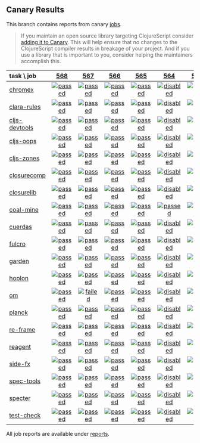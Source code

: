 ## Canary Results

This branch contains reports from canary [jobs](https://github.com/cljs-oss/canary/tree/jobs).

> If you maintain an open source library targeting ClojureScript consider [adding it to Canary](https://github.com/cljs-oss/canary/tree/master#how-to-participate). This will help ensure that no changes to the ClojureScript compiler results in breakage of your project. And if you use a library that is important to you, consider helping the maintainers accomplish this.

[//]: # (begin_overview_table)

| task \ job | <a href="reports/2018/09/10/job-000568-1.10.416-9e1ff22" title="job #568 finished on 2018-09-10">568</a> | <a href="reports/2018/09/10/job-000567-1.10.416-9e1ff22" title="job #567 finished on 2018-09-10">567</a> | <a href="reports/2018/09/09/job-000566-1.10.416-9e1ff22" title="job #566 finished on 2018-09-09">566</a> | <a href="reports/2018/09/08/job-000565-1.10.415-fc66a5a" title="job #565 finished on 2018-09-08">565</a> | <a href="reports/2018/09/07/job-000564-1.10.415-fc66a5a" title="job #564 finished on 2018-09-07">564</a> | <a href="reports/2018/09/07/job-000563-1.10.414-0598b93" title="job #563 finished on 2018-09-07">563</a> | <a href="reports/2018/09/06/job-000562-1.10.416-1d57847" title="job #562 finished on 2018-09-06">562</a> | <a href="reports/2018/09/06/job-000561-1.10.406-4f37076" title="job #561 finished on 2018-09-06">561</a> | <a href="reports/2018/09/05/job-000560-1.10.438-687caa9" title="job #560 finished on 2018-09-05">560</a> | <a href="reports/2018/09/05/job-000559-1.10.406-4f37076" title="job #559 finished on 2018-09-05">559</a> |
| :--- | :---: | :---: | :---: | :---: | :---: | :---: | :---: | :---: | :---: | :---: |
| [chromex](https://github.com/binaryage/chromex) | <a href="reports/2018/09/10/job-000568-1.10.416-9e1ff22#-chromex"><img title="passed" src="http://box.binaryage.com/s-passed.svg"><a> | <a href="reports/2018/09/10/job-000567-1.10.416-9e1ff22#-chromex"><img title="passed" src="http://box.binaryage.com/s-passed.svg"><a> | <a href="reports/2018/09/09/job-000566-1.10.416-9e1ff22#-chromex"><img title="passed" src="http://box.binaryage.com/s-passed.svg"><a> | <a href="reports/2018/09/08/job-000565-1.10.415-fc66a5a#-chromex"><img title="passed" src="http://box.binaryage.com/s-passed.svg"><a> | <a href="reports/2018/09/07/job-000564-1.10.415-fc66a5a#-chromex"><img title="disabled" src="http://box.binaryage.com/s-disabled.svg"><a> | <a href="reports/2018/09/07/job-000563-1.10.414-0598b93#-chromex"><img title="passed" src="http://box.binaryage.com/s-passed.svg"><a> | <a href="reports/2018/09/06/job-000562-1.10.416-1d57847#-chromex"><img title="passed" src="http://box.binaryage.com/s-passed.svg"><a> | <a href="reports/2018/09/06/job-000561-1.10.406-4f37076#-chromex"><img title="passed" src="http://box.binaryage.com/s-passed.svg"><a> | <a href="reports/2018/09/05/job-000560-1.10.438-687caa9#-chromex"><img title="passed" src="http://box.binaryage.com/s-passed.svg"><a> | <a href="reports/2018/09/05/job-000559-1.10.406-4f37076#-chromex"><img title="passed" src="http://box.binaryage.com/s-passed.svg"><a> |
| [clara-rules](https://github.com/cerner/clara-rules) | <a href="reports/2018/09/10/job-000568-1.10.416-9e1ff22#-clara-rules"><img title="passed" src="http://box.binaryage.com/s-passed.svg"><a> | <a href="reports/2018/09/10/job-000567-1.10.416-9e1ff22#-clara-rules"><img title="passed" src="http://box.binaryage.com/s-passed.svg"><a> | <a href="reports/2018/09/09/job-000566-1.10.416-9e1ff22#-clara-rules"><img title="passed" src="http://box.binaryage.com/s-passed.svg"><a> | <a href="reports/2018/09/08/job-000565-1.10.415-fc66a5a#-clara-rules"><img title="passed" src="http://box.binaryage.com/s-passed.svg"><a> | <a href="reports/2018/09/07/job-000564-1.10.415-fc66a5a#-clara-rules"><img title="disabled" src="http://box.binaryage.com/s-disabled.svg"><a> | <a href="reports/2018/09/07/job-000563-1.10.414-0598b93#-clara-rules"><img title="passed" src="http://box.binaryage.com/s-passed.svg"><a> | <a href="reports/2018/09/06/job-000562-1.10.416-1d57847#-clara-rules"><img title="passed" src="http://box.binaryage.com/s-passed.svg"><a> | <a href="reports/2018/09/06/job-000561-1.10.406-4f37076#-clara-rules"><img title="passed" src="http://box.binaryage.com/s-passed.svg"><a> | <a href="reports/2018/09/05/job-000560-1.10.438-687caa9#-clara-rules"><img title="passed" src="http://box.binaryage.com/s-passed.svg"><a> | <a href="reports/2018/09/05/job-000559-1.10.406-4f37076#-clara-rules"><img title="passed" src="http://box.binaryage.com/s-passed.svg"><a> |
| [cljs-devtools](https://github.com/binaryage/cljs-devtools) | <a href="reports/2018/09/10/job-000568-1.10.416-9e1ff22#-cljs-devtools"><img title="passed" src="http://box.binaryage.com/s-passed.svg"><a> | <a href="reports/2018/09/10/job-000567-1.10.416-9e1ff22#-cljs-devtools"><img title="passed" src="http://box.binaryage.com/s-passed.svg"><a> | <a href="reports/2018/09/09/job-000566-1.10.416-9e1ff22#-cljs-devtools"><img title="passed" src="http://box.binaryage.com/s-passed.svg"><a> | <a href="reports/2018/09/08/job-000565-1.10.415-fc66a5a#-cljs-devtools"><img title="passed" src="http://box.binaryage.com/s-passed.svg"><a> | <a href="reports/2018/09/07/job-000564-1.10.415-fc66a5a#-cljs-devtools"><img title="disabled" src="http://box.binaryage.com/s-disabled.svg"><a> | <a href="reports/2018/09/07/job-000563-1.10.414-0598b93#-cljs-devtools"><img title="passed" src="http://box.binaryage.com/s-passed.svg"><a> | <a href="reports/2018/09/06/job-000562-1.10.416-1d57847#-cljs-devtools"><img title="passed" src="http://box.binaryage.com/s-passed.svg"><a> | <a href="reports/2018/09/06/job-000561-1.10.406-4f37076#-cljs-devtools"><img title="passed" src="http://box.binaryage.com/s-passed.svg"><a> | <a href="reports/2018/09/05/job-000560-1.10.438-687caa9#-cljs-devtools"><img title="passed" src="http://box.binaryage.com/s-passed.svg"><a> | <a href="reports/2018/09/05/job-000559-1.10.406-4f37076#-cljs-devtools"><img title="passed" src="http://box.binaryage.com/s-passed.svg"><a> |
| [cljs-oops](https://github.com/binaryage/cljs-oops) | <a href="reports/2018/09/10/job-000568-1.10.416-9e1ff22#-cljs-oops"><img title="passed" src="http://box.binaryage.com/s-passed.svg"><a> | <a href="reports/2018/09/10/job-000567-1.10.416-9e1ff22#-cljs-oops"><img title="passed" src="http://box.binaryage.com/s-passed.svg"><a> | <a href="reports/2018/09/09/job-000566-1.10.416-9e1ff22#-cljs-oops"><img title="passed" src="http://box.binaryage.com/s-passed.svg"><a> | <a href="reports/2018/09/08/job-000565-1.10.415-fc66a5a#-cljs-oops"><img title="passed" src="http://box.binaryage.com/s-passed.svg"><a> | <a href="reports/2018/09/07/job-000564-1.10.415-fc66a5a#-cljs-oops"><img title="disabled" src="http://box.binaryage.com/s-disabled.svg"><a> | <a href="reports/2018/09/07/job-000563-1.10.414-0598b93#-cljs-oops"><img title="passed" src="http://box.binaryage.com/s-passed.svg"><a> | <a href="reports/2018/09/06/job-000562-1.10.416-1d57847#-cljs-oops"><img title="passed" src="http://box.binaryage.com/s-passed.svg"><a> | <a href="reports/2018/09/06/job-000561-1.10.406-4f37076#-cljs-oops"><img title="passed" src="http://box.binaryage.com/s-passed.svg"><a> | <a href="reports/2018/09/05/job-000560-1.10.438-687caa9#-cljs-oops"><img title="passed" src="http://box.binaryage.com/s-passed.svg"><a> | <a href="reports/2018/09/05/job-000559-1.10.406-4f37076#-cljs-oops"><img title="passed" src="http://box.binaryage.com/s-passed.svg"><a> |
| [cljs-zones](https://github.com/binaryage/cljs-zones) | <a href="reports/2018/09/10/job-000568-1.10.416-9e1ff22#-cljs-zones"><img title="passed" src="http://box.binaryage.com/s-passed.svg"><a> | <a href="reports/2018/09/10/job-000567-1.10.416-9e1ff22#-cljs-zones"><img title="passed" src="http://box.binaryage.com/s-passed.svg"><a> | <a href="reports/2018/09/09/job-000566-1.10.416-9e1ff22#-cljs-zones"><img title="passed" src="http://box.binaryage.com/s-passed.svg"><a> | <a href="reports/2018/09/08/job-000565-1.10.415-fc66a5a#-cljs-zones"><img title="passed" src="http://box.binaryage.com/s-passed.svg"><a> | <a href="reports/2018/09/07/job-000564-1.10.415-fc66a5a#-cljs-zones"><img title="disabled" src="http://box.binaryage.com/s-disabled.svg"><a> | <a href="reports/2018/09/07/job-000563-1.10.414-0598b93#-cljs-zones"><img title="passed" src="http://box.binaryage.com/s-passed.svg"><a> | <a href="reports/2018/09/06/job-000562-1.10.416-1d57847#-cljs-zones"><img title="passed" src="http://box.binaryage.com/s-passed.svg"><a> | <a href="reports/2018/09/06/job-000561-1.10.406-4f37076#-cljs-zones"><img title="passed" src="http://box.binaryage.com/s-passed.svg"><a> | <a href="reports/2018/09/05/job-000560-1.10.438-687caa9#-cljs-zones"><img title="passed" src="http://box.binaryage.com/s-passed.svg"><a> | <a href="reports/2018/09/05/job-000559-1.10.406-4f37076#-cljs-zones"><img title="passed" src="http://box.binaryage.com/s-passed.svg"><a> |
| [closurecomp](https://github.com/mfikes/closurecomp) | <a href="reports/2018/09/10/job-000568-1.10.416-9e1ff22#-closurecomp"><img title="passed" src="http://box.binaryage.com/s-passed.svg"><a> | <a href="reports/2018/09/10/job-000567-1.10.416-9e1ff22#-closurecomp"><img title="passed" src="http://box.binaryage.com/s-passed.svg"><a> | <a href="reports/2018/09/09/job-000566-1.10.416-9e1ff22#-closurecomp"><img title="passed" src="http://box.binaryage.com/s-passed.svg"><a> | <a href="reports/2018/09/08/job-000565-1.10.415-fc66a5a#-closurecomp"><img title="passed" src="http://box.binaryage.com/s-passed.svg"><a> | <a href="reports/2018/09/07/job-000564-1.10.415-fc66a5a#-closurecomp"><img title="disabled" src="http://box.binaryage.com/s-disabled.svg"><a> | <a href="reports/2018/09/07/job-000563-1.10.414-0598b93#-closurecomp"><img title="passed" src="http://box.binaryage.com/s-passed.svg"><a> | <a href="reports/2018/09/06/job-000562-1.10.416-1d57847#-closurecomp"><img title="passed" src="http://box.binaryage.com/s-passed.svg"><a> | <a href="reports/2018/09/06/job-000561-1.10.406-4f37076#-closurecomp"><img title="passed" src="http://box.binaryage.com/s-passed.svg"><a> | <a href="reports/2018/09/05/job-000560-1.10.438-687caa9#-closurecomp"><img title="passed" src="http://box.binaryage.com/s-passed.svg"><a> | <a href="reports/2018/09/05/job-000559-1.10.406-4f37076#-closurecomp"><img title="passed" src="http://box.binaryage.com/s-passed.svg"><a> |
| [closurelib](https://github.com/mfikes/closurelib) | <a href="reports/2018/09/10/job-000568-1.10.416-9e1ff22#-closurelib"><img title="passed" src="http://box.binaryage.com/s-passed.svg"><a> | <a href="reports/2018/09/10/job-000567-1.10.416-9e1ff22#-closurelib"><img title="passed" src="http://box.binaryage.com/s-passed.svg"><a> | <a href="reports/2018/09/09/job-000566-1.10.416-9e1ff22#-closurelib"><img title="passed" src="http://box.binaryage.com/s-passed.svg"><a> | <a href="reports/2018/09/08/job-000565-1.10.415-fc66a5a#-closurelib"><img title="passed" src="http://box.binaryage.com/s-passed.svg"><a> | <a href="reports/2018/09/07/job-000564-1.10.415-fc66a5a#-closurelib"><img title="disabled" src="http://box.binaryage.com/s-disabled.svg"><a> | <a href="reports/2018/09/07/job-000563-1.10.414-0598b93#-closurelib"><img title="passed" src="http://box.binaryage.com/s-passed.svg"><a> | <a href="reports/2018/09/06/job-000562-1.10.416-1d57847#-closurelib"><img title="passed" src="http://box.binaryage.com/s-passed.svg"><a> | <a href="reports/2018/09/06/job-000561-1.10.406-4f37076#-closurelib"><img title="passed" src="http://box.binaryage.com/s-passed.svg"><a> | <a href="reports/2018/09/05/job-000560-1.10.438-687caa9#-closurelib"><img title="passed" src="http://box.binaryage.com/s-passed.svg"><a> | <a href="reports/2018/09/05/job-000559-1.10.406-4f37076#-closurelib"><img title="passed" src="http://box.binaryage.com/s-passed.svg"><a> |
| [coal-mine](https://github.com/mfikes/coal-mine) | <a href="reports/2018/09/10/job-000568-1.10.416-9e1ff22#-coal-mine"><img title="passed" src="http://box.binaryage.com/s-passed.svg"><a> | <a href="reports/2018/09/10/job-000567-1.10.416-9e1ff22#-coal-mine"><img title="passed" src="http://box.binaryage.com/s-passed.svg"><a> | <a href="reports/2018/09/09/job-000566-1.10.416-9e1ff22#-coal-mine"><img title="passed" src="http://box.binaryage.com/s-passed.svg"><a> | <a href="reports/2018/09/08/job-000565-1.10.415-fc66a5a#-coal-mine"><img title="passed" src="http://box.binaryage.com/s-passed.svg"><a> | <a href="reports/2018/09/07/job-000564-1.10.415-fc66a5a#-coal-mine"><img title="passed" src="http://box.binaryage.com/s-passed.svg"><a> | <a href="reports/2018/09/07/job-000563-1.10.414-0598b93#-coal-mine"><img title="passed" src="http://box.binaryage.com/s-passed.svg"><a> | <a href="reports/2018/09/06/job-000562-1.10.416-1d57847#-coal-mine"><img title="failed" src="http://box.binaryage.com/s-failed.svg"><a> | <a href="reports/2018/09/06/job-000561-1.10.406-4f37076#-coal-mine"><img title="passed" src="http://box.binaryage.com/s-passed.svg"><a> | <a href="reports/2018/09/05/job-000560-1.10.438-687caa9#-coal-mine"><img title="passed" src="http://box.binaryage.com/s-passed.svg"><a> | <a href="reports/2018/09/05/job-000559-1.10.406-4f37076#-coal-mine"><img title="passed" src="http://box.binaryage.com/s-passed.svg"><a> |
| [cuerdas](https://github.com/funcool/cuerdas) | <a href="reports/2018/09/10/job-000568-1.10.416-9e1ff22#-cuerdas"><img title="passed" src="http://box.binaryage.com/s-passed.svg"><a> | <a href="reports/2018/09/10/job-000567-1.10.416-9e1ff22#-cuerdas"><img title="passed" src="http://box.binaryage.com/s-passed.svg"><a> | <a href="reports/2018/09/09/job-000566-1.10.416-9e1ff22#-cuerdas"><img title="passed" src="http://box.binaryage.com/s-passed.svg"><a> | <a href="reports/2018/09/08/job-000565-1.10.415-fc66a5a#-cuerdas"><img title="passed" src="http://box.binaryage.com/s-passed.svg"><a> | <a href="reports/2018/09/07/job-000564-1.10.415-fc66a5a#-cuerdas"><img title="disabled" src="http://box.binaryage.com/s-disabled.svg"><a> | <a href="reports/2018/09/07/job-000563-1.10.414-0598b93#-cuerdas"><img title="passed" src="http://box.binaryage.com/s-passed.svg"><a> | <a href="reports/2018/09/06/job-000562-1.10.416-1d57847#-cuerdas"><img title="passed" src="http://box.binaryage.com/s-passed.svg"><a> | <a href="reports/2018/09/06/job-000561-1.10.406-4f37076#-cuerdas"><img title="passed" src="http://box.binaryage.com/s-passed.svg"><a> | <a href="reports/2018/09/05/job-000560-1.10.438-687caa9#-cuerdas"><img title="passed" src="http://box.binaryage.com/s-passed.svg"><a> | <a href="reports/2018/09/05/job-000559-1.10.406-4f37076#-cuerdas"><img title="passed" src="http://box.binaryage.com/s-passed.svg"><a> |
| [fulcro](https://github.com/fulcrologic/fulcro) | <a href="reports/2018/09/10/job-000568-1.10.416-9e1ff22#-fulcro"><img title="passed" src="http://box.binaryage.com/s-passed.svg"><a> | <a href="reports/2018/09/10/job-000567-1.10.416-9e1ff22#-fulcro"><img title="passed" src="http://box.binaryage.com/s-passed.svg"><a> | <a href="reports/2018/09/09/job-000566-1.10.416-9e1ff22#-fulcro"><img title="passed" src="http://box.binaryage.com/s-passed.svg"><a> | <a href="reports/2018/09/08/job-000565-1.10.415-fc66a5a#-fulcro"><img title="passed" src="http://box.binaryage.com/s-passed.svg"><a> | <a href="reports/2018/09/07/job-000564-1.10.415-fc66a5a#-fulcro"><img title="disabled" src="http://box.binaryage.com/s-disabled.svg"><a> | <a href="reports/2018/09/07/job-000563-1.10.414-0598b93#-fulcro"><img title="passed" src="http://box.binaryage.com/s-passed.svg"><a> | <a href="reports/2018/09/06/job-000562-1.10.416-1d57847#-fulcro"><img title="passed" src="http://box.binaryage.com/s-passed.svg"><a> | <a href="reports/2018/09/06/job-000561-1.10.406-4f37076#-fulcro"><img title="passed" src="http://box.binaryage.com/s-passed.svg"><a> | <a href="reports/2018/09/05/job-000560-1.10.438-687caa9#-fulcro"><img title="passed" src="http://box.binaryage.com/s-passed.svg"><a> | <a href="reports/2018/09/05/job-000559-1.10.406-4f37076#-fulcro"><img title="passed" src="http://box.binaryage.com/s-passed.svg"><a> |
| [garden](https://github.com/noprompt/garden) | <a href="reports/2018/09/10/job-000568-1.10.416-9e1ff22#-garden"><img title="passed" src="http://box.binaryage.com/s-passed.svg"><a> | <a href="reports/2018/09/10/job-000567-1.10.416-9e1ff22#-garden"><img title="passed" src="http://box.binaryage.com/s-passed.svg"><a> | <a href="reports/2018/09/09/job-000566-1.10.416-9e1ff22#-garden"><img title="passed" src="http://box.binaryage.com/s-passed.svg"><a> | <a href="reports/2018/09/08/job-000565-1.10.415-fc66a5a#-garden"><img title="passed" src="http://box.binaryage.com/s-passed.svg"><a> | <a href="reports/2018/09/07/job-000564-1.10.415-fc66a5a#-garden"><img title="disabled" src="http://box.binaryage.com/s-disabled.svg"><a> | <a href="reports/2018/09/07/job-000563-1.10.414-0598b93#-garden"><img title="passed" src="http://box.binaryage.com/s-passed.svg"><a> | <a href="reports/2018/09/06/job-000562-1.10.416-1d57847#-garden"><img title="passed" src="http://box.binaryage.com/s-passed.svg"><a> | <a href="reports/2018/09/06/job-000561-1.10.406-4f37076#-garden"><img title="passed" src="http://box.binaryage.com/s-passed.svg"><a> | <a href="reports/2018/09/05/job-000560-1.10.438-687caa9#-garden"><img title="passed" src="http://box.binaryage.com/s-passed.svg"><a> | <a href="reports/2018/09/05/job-000559-1.10.406-4f37076#-garden"><img title="passed" src="http://box.binaryage.com/s-passed.svg"><a> |
| [hoplon](https://github.com/hoplon/hoplon) | <a href="reports/2018/09/10/job-000568-1.10.416-9e1ff22#-hoplon"><img title="passed" src="http://box.binaryage.com/s-passed.svg"><a> | <a href="reports/2018/09/10/job-000567-1.10.416-9e1ff22#-hoplon"><img title="passed" src="http://box.binaryage.com/s-passed.svg"><a> | <a href="reports/2018/09/09/job-000566-1.10.416-9e1ff22#-hoplon"><img title="passed" src="http://box.binaryage.com/s-passed.svg"><a> | <a href="reports/2018/09/08/job-000565-1.10.415-fc66a5a#-hoplon"><img title="passed" src="http://box.binaryage.com/s-passed.svg"><a> | <a href="reports/2018/09/07/job-000564-1.10.415-fc66a5a#-hoplon"><img title="disabled" src="http://box.binaryage.com/s-disabled.svg"><a> | <a href="reports/2018/09/07/job-000563-1.10.414-0598b93#-hoplon"><img title="passed" src="http://box.binaryage.com/s-passed.svg"><a> | <a href="reports/2018/09/06/job-000562-1.10.416-1d57847#-hoplon"><img title="passed" src="http://box.binaryage.com/s-passed.svg"><a> | <a href="reports/2018/09/06/job-000561-1.10.406-4f37076#-hoplon"><img title="passed" src="http://box.binaryage.com/s-passed.svg"><a> | <a href="reports/2018/09/05/job-000560-1.10.438-687caa9#-hoplon"><img title="passed" src="http://box.binaryage.com/s-passed.svg"><a> | <a href="reports/2018/09/05/job-000559-1.10.406-4f37076#-hoplon"><img title="passed" src="http://box.binaryage.com/s-passed.svg"><a> |
| [om](https://github.com/omcljs/om) | <a href="reports/2018/09/10/job-000568-1.10.416-9e1ff22#-om"><img title="passed" src="http://box.binaryage.com/s-passed.svg"><a> | <a href="reports/2018/09/10/job-000567-1.10.416-9e1ff22#-om"><img title="failed" src="http://box.binaryage.com/s-failed.svg"><a> | <a href="reports/2018/09/09/job-000566-1.10.416-9e1ff22#-om"><img title="passed" src="http://box.binaryage.com/s-passed.svg"><a> | <a href="reports/2018/09/08/job-000565-1.10.415-fc66a5a#-om"><img title="passed" src="http://box.binaryage.com/s-passed.svg"><a> | <a href="reports/2018/09/07/job-000564-1.10.415-fc66a5a#-om"><img title="disabled" src="http://box.binaryage.com/s-disabled.svg"><a> | <a href="reports/2018/09/07/job-000563-1.10.414-0598b93#-om"><img title="passed" src="http://box.binaryage.com/s-passed.svg"><a> | <a href="reports/2018/09/06/job-000562-1.10.416-1d57847#-om"><img title="passed" src="http://box.binaryage.com/s-passed.svg"><a> | <a href="reports/2018/09/06/job-000561-1.10.406-4f37076#-om"><img title="passed" src="http://box.binaryage.com/s-passed.svg"><a> | <a href="reports/2018/09/05/job-000560-1.10.438-687caa9#-om"><img title="passed" src="http://box.binaryage.com/s-passed.svg"><a> | <a href="reports/2018/09/05/job-000559-1.10.406-4f37076#-om"><img title="passed" src="http://box.binaryage.com/s-passed.svg"><a> |
| [planck](https://github.com/planck-repl/planck) | <a href="reports/2018/09/10/job-000568-1.10.416-9e1ff22#-planck"><img title="passed" src="http://box.binaryage.com/s-passed.svg"><a> | <a href="reports/2018/09/10/job-000567-1.10.416-9e1ff22#-planck"><img title="passed" src="http://box.binaryage.com/s-passed.svg"><a> | <a href="reports/2018/09/09/job-000566-1.10.416-9e1ff22#-planck"><img title="passed" src="http://box.binaryage.com/s-passed.svg"><a> | <a href="reports/2018/09/08/job-000565-1.10.415-fc66a5a#-planck"><img title="passed" src="http://box.binaryage.com/s-passed.svg"><a> | <a href="reports/2018/09/07/job-000564-1.10.415-fc66a5a#-planck"><img title="disabled" src="http://box.binaryage.com/s-disabled.svg"><a> | <a href="reports/2018/09/07/job-000563-1.10.414-0598b93#-planck"><img title="passed" src="http://box.binaryage.com/s-passed.svg"><a> | <a href="reports/2018/09/06/job-000562-1.10.416-1d57847#-planck"><img title="passed" src="http://box.binaryage.com/s-passed.svg"><a> | <a href="reports/2018/09/06/job-000561-1.10.406-4f37076#-planck"><img title="passed" src="http://box.binaryage.com/s-passed.svg"><a> | <a href="reports/2018/09/05/job-000560-1.10.438-687caa9#-planck"><img title="passed" src="http://box.binaryage.com/s-passed.svg"><a> | <a href="reports/2018/09/05/job-000559-1.10.406-4f37076#-planck"><img title="passed" src="http://box.binaryage.com/s-passed.svg"><a> |
| [re-frame](https://github.com/Day8/re-frame) | <a href="reports/2018/09/10/job-000568-1.10.416-9e1ff22#-re-frame"><img title="passed" src="http://box.binaryage.com/s-passed.svg"><a> | <a href="reports/2018/09/10/job-000567-1.10.416-9e1ff22#-re-frame"><img title="passed" src="http://box.binaryage.com/s-passed.svg"><a> | <a href="reports/2018/09/09/job-000566-1.10.416-9e1ff22#-re-frame"><img title="passed" src="http://box.binaryage.com/s-passed.svg"><a> | <a href="reports/2018/09/08/job-000565-1.10.415-fc66a5a#-re-frame"><img title="passed" src="http://box.binaryage.com/s-passed.svg"><a> | <a href="reports/2018/09/07/job-000564-1.10.415-fc66a5a#-re-frame"><img title="disabled" src="http://box.binaryage.com/s-disabled.svg"><a> | <a href="reports/2018/09/07/job-000563-1.10.414-0598b93#-re-frame"><img title="passed" src="http://box.binaryage.com/s-passed.svg"><a> | <a href="reports/2018/09/06/job-000562-1.10.416-1d57847#-re-frame"><img title="passed" src="http://box.binaryage.com/s-passed.svg"><a> | <a href="reports/2018/09/06/job-000561-1.10.406-4f37076#-re-frame"><img title="passed" src="http://box.binaryage.com/s-passed.svg"><a> | <a href="reports/2018/09/05/job-000560-1.10.438-687caa9#-re-frame"><img title="passed" src="http://box.binaryage.com/s-passed.svg"><a> | <a href="reports/2018/09/05/job-000559-1.10.406-4f37076#-re-frame"><img title="passed" src="http://box.binaryage.com/s-passed.svg"><a> |
| [reagent](https://github.com/reagent-project/reagent) | <a href="reports/2018/09/10/job-000568-1.10.416-9e1ff22#-reagent"><img title="passed" src="http://box.binaryage.com/s-passed.svg"><a> | <a href="reports/2018/09/10/job-000567-1.10.416-9e1ff22#-reagent"><img title="passed" src="http://box.binaryage.com/s-passed.svg"><a> | <a href="reports/2018/09/09/job-000566-1.10.416-9e1ff22#-reagent"><img title="passed" src="http://box.binaryage.com/s-passed.svg"><a> | <a href="reports/2018/09/08/job-000565-1.10.415-fc66a5a#-reagent"><img title="passed" src="http://box.binaryage.com/s-passed.svg"><a> | <a href="reports/2018/09/07/job-000564-1.10.415-fc66a5a#-reagent"><img title="disabled" src="http://box.binaryage.com/s-disabled.svg"><a> | <a href="reports/2018/09/07/job-000563-1.10.414-0598b93#-reagent"><img title="passed" src="http://box.binaryage.com/s-passed.svg"><a> | <a href="reports/2018/09/06/job-000562-1.10.416-1d57847#-reagent"><img title="passed" src="http://box.binaryage.com/s-passed.svg"><a> | <a href="reports/2018/09/06/job-000561-1.10.406-4f37076#-reagent"><img title="passed" src="http://box.binaryage.com/s-passed.svg"><a> | <a href="reports/2018/09/05/job-000560-1.10.438-687caa9#-reagent"><img title="passed" src="http://box.binaryage.com/s-passed.svg"><a> | <a href="reports/2018/09/05/job-000559-1.10.406-4f37076#-reagent"><img title="failed" src="http://box.binaryage.com/s-failed.svg"><a> |
| [side-fx](https://github.com/cljsrn/side-fx) | <a href="reports/2018/09/10/job-000568-1.10.416-9e1ff22#-side-fx"><img title="passed" src="http://box.binaryage.com/s-passed.svg"><a> | <a href="reports/2018/09/10/job-000567-1.10.416-9e1ff22#-side-fx"><img title="passed" src="http://box.binaryage.com/s-passed.svg"><a> | <a href="reports/2018/09/09/job-000566-1.10.416-9e1ff22#-side-fx"><img title="passed" src="http://box.binaryage.com/s-passed.svg"><a> | <a href="reports/2018/09/08/job-000565-1.10.415-fc66a5a#-side-fx"><img title="passed" src="http://box.binaryage.com/s-passed.svg"><a> | <a href="reports/2018/09/07/job-000564-1.10.415-fc66a5a#-side-fx"><img title="disabled" src="http://box.binaryage.com/s-disabled.svg"><a> | <a href="reports/2018/09/07/job-000563-1.10.414-0598b93#-side-fx"><img title="passed" src="http://box.binaryage.com/s-passed.svg"><a> | <a href="reports/2018/09/06/job-000562-1.10.416-1d57847#-side-fx"><img title="passed" src="http://box.binaryage.com/s-passed.svg"><a> | <a href="reports/2018/09/06/job-000561-1.10.406-4f37076#-side-fx"><img title="passed" src="http://box.binaryage.com/s-passed.svg"><a> | <a href="reports/2018/09/05/job-000560-1.10.438-687caa9#-side-fx"><img title="passed" src="http://box.binaryage.com/s-passed.svg"><a> | <a href="reports/2018/09/05/job-000559-1.10.406-4f37076#-side-fx"><img title="passed" src="http://box.binaryage.com/s-passed.svg"><a> |
| [spec-tools](https://github.com/metosin/spec-tools) | <a href="reports/2018/09/10/job-000568-1.10.416-9e1ff22#-spec-tools"><img title="passed" src="http://box.binaryage.com/s-passed.svg"><a> | <a href="reports/2018/09/10/job-000567-1.10.416-9e1ff22#-spec-tools"><img title="passed" src="http://box.binaryage.com/s-passed.svg"><a> | <a href="reports/2018/09/09/job-000566-1.10.416-9e1ff22#-spec-tools"><img title="passed" src="http://box.binaryage.com/s-passed.svg"><a> | <a href="reports/2018/09/08/job-000565-1.10.415-fc66a5a#-spec-tools"><img title="passed" src="http://box.binaryage.com/s-passed.svg"><a> | <a href="reports/2018/09/07/job-000564-1.10.415-fc66a5a#-spec-tools"><img title="disabled" src="http://box.binaryage.com/s-disabled.svg"><a> | <a href="reports/2018/09/07/job-000563-1.10.414-0598b93#-spec-tools"><img title="passed" src="http://box.binaryage.com/s-passed.svg"><a> | <a href="reports/2018/09/06/job-000562-1.10.416-1d57847#-spec-tools"><img title="passed" src="http://box.binaryage.com/s-passed.svg"><a> | <a href="reports/2018/09/06/job-000561-1.10.406-4f37076#-spec-tools"><img title="passed" src="http://box.binaryage.com/s-passed.svg"><a> | <a href="reports/2018/09/05/job-000560-1.10.438-687caa9#-spec-tools"><img title="passed" src="http://box.binaryage.com/s-passed.svg"><a> | <a href="reports/2018/09/05/job-000559-1.10.406-4f37076#-spec-tools"><img title="passed" src="http://box.binaryage.com/s-passed.svg"><a> |
| [specter](https://github.com/nathanmarz/specter) | <a href="reports/2018/09/10/job-000568-1.10.416-9e1ff22#-specter"><img title="passed" src="http://box.binaryage.com/s-passed.svg"><a> | <a href="reports/2018/09/10/job-000567-1.10.416-9e1ff22#-specter"><img title="passed" src="http://box.binaryage.com/s-passed.svg"><a> | <a href="reports/2018/09/09/job-000566-1.10.416-9e1ff22#-specter"><img title="passed" src="http://box.binaryage.com/s-passed.svg"><a> | <a href="reports/2018/09/08/job-000565-1.10.415-fc66a5a#-specter"><img title="passed" src="http://box.binaryage.com/s-passed.svg"><a> | <a href="reports/2018/09/07/job-000564-1.10.415-fc66a5a#-specter"><img title="disabled" src="http://box.binaryage.com/s-disabled.svg"><a> | <a href="reports/2018/09/07/job-000563-1.10.414-0598b93#-specter"><img title="passed" src="http://box.binaryage.com/s-passed.svg"><a> | <a href="reports/2018/09/06/job-000562-1.10.416-1d57847#-specter"><img title="passed" src="http://box.binaryage.com/s-passed.svg"><a> | <a href="reports/2018/09/06/job-000561-1.10.406-4f37076#-specter"><img title="passed" src="http://box.binaryage.com/s-passed.svg"><a> | <a href="reports/2018/09/05/job-000560-1.10.438-687caa9#-specter"><img title="passed" src="http://box.binaryage.com/s-passed.svg"><a> | <a href="reports/2018/09/05/job-000559-1.10.406-4f37076#-specter"><img title="passed" src="http://box.binaryage.com/s-passed.svg"><a> |
| [test-check](https://github.com/clojure/test.check) | <a href="reports/2018/09/10/job-000568-1.10.416-9e1ff22#-test-check"><img title="passed" src="http://box.binaryage.com/s-passed.svg"><a> | <a href="reports/2018/09/10/job-000567-1.10.416-9e1ff22#-test-check"><img title="passed" src="http://box.binaryage.com/s-passed.svg"><a> | <a href="reports/2018/09/09/job-000566-1.10.416-9e1ff22#-test-check"><img title="passed" src="http://box.binaryage.com/s-passed.svg"><a> | <a href="reports/2018/09/08/job-000565-1.10.415-fc66a5a#-test-check"><img title="passed" src="http://box.binaryage.com/s-passed.svg"><a> | <a href="reports/2018/09/07/job-000564-1.10.415-fc66a5a#-test-check"><img title="disabled" src="http://box.binaryage.com/s-disabled.svg"><a> | <a href="reports/2018/09/07/job-000563-1.10.414-0598b93#-test-check"><img title="passed" src="http://box.binaryage.com/s-passed.svg"><a> | <a href="reports/2018/09/06/job-000562-1.10.416-1d57847#-test-check"><img title="passed" src="http://box.binaryage.com/s-passed.svg"><a> | <a href="reports/2018/09/06/job-000561-1.10.406-4f37076#-test-check"><img title="passed" src="http://box.binaryage.com/s-passed.svg"><a> | <a href="reports/2018/09/05/job-000560-1.10.438-687caa9#-test-check"><img title="passed" src="http://box.binaryage.com/s-passed.svg"><a> | <a href="reports/2018/09/05/job-000559-1.10.406-4f37076#-test-check"><img title="passed" src="http://box.binaryage.com/s-passed.svg"><a> |

[//]: # (end_overview_table)

All job reports are available under [reports](reports).
